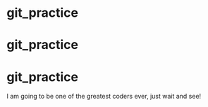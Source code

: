 # git_practice
# git_practice
# git_practice

I am going to be one of the greatest coders ever, just wait and see! 
